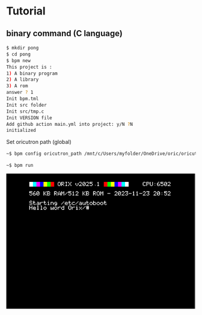 # Tutorial

## binary command (C language)

```bash
$ mkdir pong
$ cd pong
$ bpm new
This project is :
1) A binary program
2) A library
3) A rom
answer ? 1
Init bpm.tml
Init src folder
Init src/tmp.c
Init VERSION file
Add github action main.yml into project: y/N ?N
initialized
```

Set oricutron path (global)

```bash
~$ bpm config oricutron_path /mnt/c/Users/myfolder/OneDrive/oric/oricutron_plugins/oricutron
```

```bash
~$ bpm run
```

![alt text](images/helloworld.png)